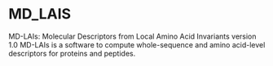 # MD_LAIS
MD-LAIs: Molecular Descriptors from Local Amino Acid Invariants version 1.0
MD-LAIs is a software to compute whole-sequence and amino acid-level descriptors for proteins and peptides.

